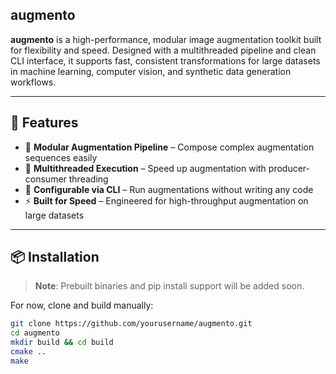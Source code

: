 ## augmento

**augmento** is a high-performance, modular image augmentation toolkit built for flexibility and speed. Designed with a multithreaded pipeline and clean CLI interface, it supports fast, consistent transformations for large datasets in machine learning, computer vision, and synthetic data generation workflows.

---

## 🚀 Features

- 🔁 **Modular Augmentation Pipeline** – Compose complex augmentation sequences easily
- 🧵 **Multithreaded Execution** – Speed up augmentation with producer-consumer threading
- 🔧 **Configurable via CLI** – Run augmentations without writing any code
- ⚡ **Built for Speed** – Engineered for high-throughput augmentation on large datasets

---

## 📦 Installation

> **Note**: Prebuilt binaries and pip install support will be added soon.

For now, clone and build manually:

```bash
git clone https://github.com/yourusername/augmento.git
cd augmento
mkdir build && cd build
cmake ..
make
